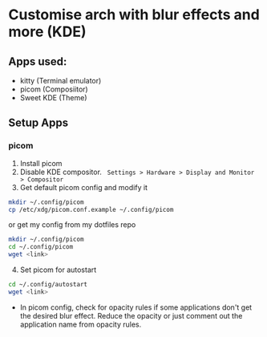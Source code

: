 # Customise arch with blur effects and more (KDE)
## Apps used:
- kitty (Terminal emulator)
- picom (Composiitor)
- Sweet KDE (Theme)

## Setup Apps
### picom
1. Install picom
2. Disable KDE compositor. ` Settings > Hardware > Display and Monitor > Compositor`
3. Get default picom config and modify it
```bash
mkdir ~/.config/picom
cp /etc/xdg/picom.conf.example ~/.config/picom
```
or get my config from my dotfiles repo
```bash
mkdir ~/.config/picom
cd ~/.config/picom
wget <link>
```
4. Set picom for autostart
```bash
cd ~/.config/autostart
wget <link>
```
- In picom config, check for opacity rules if some applications don't get the desired blur effect. Reduce the opacity or just comment out the application name from opacity rules.
